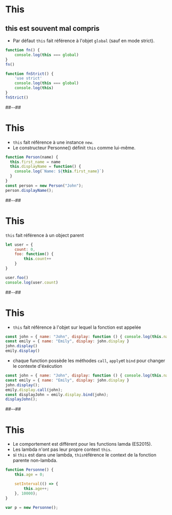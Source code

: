 <!-- .slide: class="with-code" -->
# This

## **this** est souvent mal compris

* Par défaut `this` fait référence à l'objet `global` (sauf en mode strict).

```javascript
function fn() {
    console.log(this === global)
}
fn()

function fnStrict() {
    'use strict'
    console.log(this === global)
    console.log(this)
}
fnStrict()
```

##--##

<!-- .slide: class="with-code" -->
# This

 * `this` fait référence à une instance `new`.
 * Le constructeur Personne() définit `this` comme lui-même.

```javascript
function Person(name) {
  this.first_name = name
  this.displayName = function() {
    console.log(`Name: ${this.first_name}`)
  }
}
const person = new Person("John");
person.displayName();
```

##--##

<!-- .slide: class="with-code" -->
# This

 `this` fait référence à un object parent

```javascript
let user = {
	count: 0,
	foo: function() {
		this.count++
	}
}

user.foo()
console.log(user.count)
```

##--##

<!-- .slide: class="with-code" -->
# This

 * `this` fait référence à l'objet sur lequel la fonction est appelée

```javascript
const john = { name: "John", display: function () { console.log(this.name) } }
const emily = { name: "Emily", display: john.display }
john.display()
emily.display()
```

* chaque function possède les méthodes `call`, `apply`et `bind` pour changer le contexte d'éxécution

```javascript
const john = { name: "John", display: function () { console.log(this.name) } }
const emily = { name: "Emily", display: john.display }
john.display();
emily.display.call(john);
const displayJohn = emily.display.bind(john);
displayJohn();
```

##--##

<!-- .slide: class="with-code" -->
# This

 * Le comportement est différent pour les functions lamda (ES2015).
 * Les lambda n'ont pas leur propre context `this`.
 * si `this` est dans une lambda, `this`référence le context de la fonction parente non-lambda.

```javascript
function Personne() {
    this.age = 0;

    setInterval(() => {
        this.age++;
    }, 10000);
}

var p = new Personne();
```